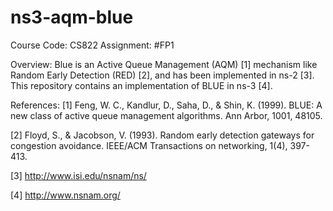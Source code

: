 # ns3-aqm-blue

Course Code: CS822
Assignment: #FP1

Overview:
Blue is an Active Queue Management (AQM) [1] mechanism like Random Early Detection (RED) [2], and has been implemented in ns-2 [3]. This repository contains an implementation of BLUE in ns-3 [4].

References:
[1] Feng, W. C., Kandlur, D., Saha, D., & Shin, K. (1999). BLUE: A new class of active queue management algorithms. Ann Arbor, 1001, 48105.

[2] Floyd, S., & Jacobson, V. (1993). Random early detection gateways for congestion avoidance. IEEE/ACM Transactions on networking, 1(4), 397-413.

[3] http://www.isi.edu/nsnam/ns/

[4] http://www.nsnam.org/
